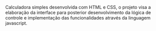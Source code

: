 Calculadora simples desenvolvida com HTML e CSS, o projeto visa a elaboração da interface para posterior desenvolvimento da lógica de controle e implementação das funcionalidades através da linguagem javascript. 